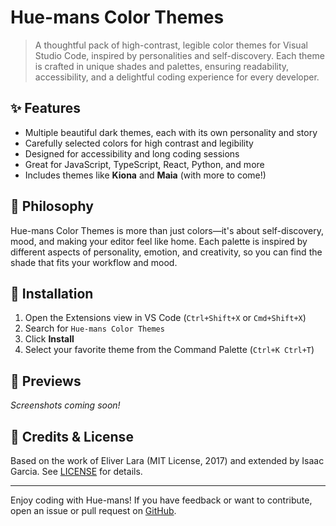 
# Hue-mans Color Themes

> A thoughtful pack of high-contrast, legible color themes for Visual Studio Code, inspired by personalities and self-discovery. Each theme is crafted in unique shades and palettes, ensuring readability, accessibility, and a delightful coding experience for every developer.

## ✨ Features

- Multiple beautiful dark themes, each with its own personality and story
- Carefully selected colors for high contrast and legibility
- Designed for accessibility and long coding sessions
- Great for JavaScript, TypeScript, React, Python, and more
- Includes themes like **Kiona** and **Maia** (with more to come!)

## 🌈 Philosophy

Hue-mans Color Themes is more than just colors—it's about self-discovery, mood, and making your editor feel like home. Each palette is inspired by different aspects of personality, emotion, and creativity, so you can find the shade that fits your workflow and mood.

## 🚀 Installation

1. Open the Extensions view in VS Code (`Ctrl+Shift+X` or `Cmd+Shift+X`)
2. Search for `Hue-mans Color Themes`
3. Click **Install**
4. Select your favorite theme from the Command Palette (`Ctrl+K Ctrl+T`)

## 📸 Previews

_Screenshots coming soon!_

## 📝 Credits & License

Based on the work of Eliver Lara (MIT License, 2017) and extended by Isaac Garcia. See [LICENSE](./LICENSE) for details.

---

Enjoy coding with Hue-mans! If you have feedback or want to contribute, open an issue or pull request on [GitHub](https://github.com/isaacgarciavillacres/Hue-mans).
